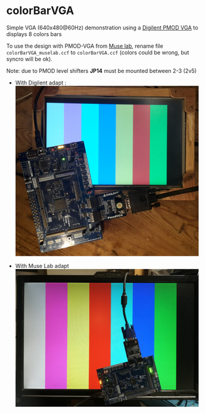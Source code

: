 # colorBarVGA

Simple VGA (640x480@60Hz) demonstration using a [Digilent PMOD
VGA](https://digilent.com/reference/pmod/pmodvga/start) to displays 8 colors
bars


To use the design with PMOD-VGA from [Muse
lab](https://www.tindie.com/products/johnnywu/pmod-vga-expansion-board/), rename
file `colorBarVGA_muselab.ccf` to `colorBarVGA.ccf` (colors could be wrong, but
syncro will be ok).

Note: due to PMOD level shifters **JP14** must be mounted between 2-3 (2v5)

- With Digilent adapt :
![ColorBarDemo](gatemateVGA.jpg)

- With Muse Lab adapt
![ColorBarDemo](gatemateVGA_muselab.jpg)
